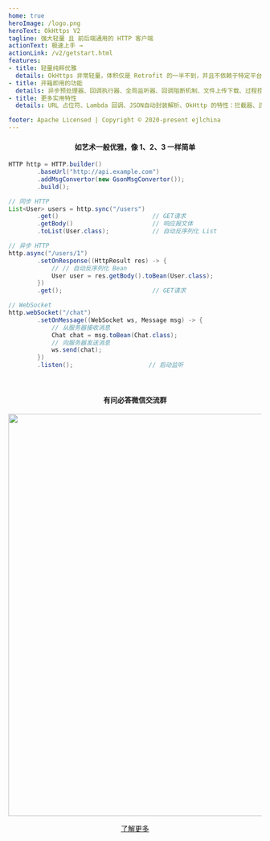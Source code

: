 ```yaml
---
home: true
heroImage: /logo.png
heroText: OkHttps V2
tagline: 强大轻量 且 前后端通用的 HTTP 客户端
actionText: 极速上手 →
actionLink: /v2/getstart.html
features:
- title: 轻量纯粹优雅
  details: OkHttps 非常轻量，体积仅是 Retrofit 的一半不到，并且不依赖于特定平台，API 语义简洁舒适。
- title: 开箱即用的功能
  details: 异步预处理器、回调执行器、全局监听器、回调阻断机制、文件上传下载、过程控制、进度监听。
- title: 更多实用特性
  details: URL 占位符、Lambda 回调、JSON自动封装解析、OkHttp 的特性：拦截器、连接池、CookieJar 等。

footer: Apache Licensed | Copyright © 2020-present ejlchina
---
```


#### <center> 如艺术一般优雅，像 1、2、3 一样简单 </center>

```java
HTTP http = HTTP.builder()
        .baseUrl("http://api.example.com")
        .addMsgConvertor(new GsonMsgConvertor());
        .build();

// 同步 HTTP
List<User> users = http.sync("/users") 
        .get()                          // GET请求
        .getBody()                      // 响应报文体
        .toList(User.class);            // 自动反序列化 List 

// 异步 HTTP
http.async("/users/1")
        .setOnResponse((HttpResult res) -> {
            // // 自动反序列化 Bean 
            User user = res.getBody().toBean(User.class);
        })
        .get();                         // GET请求

// WebSocket
http.webSocket("/chat") 
        .setOnMessage((WebSocket ws, Message msg) -> {
            // 从服务器接收消息
            Chat chat = msg.toBean(Chat.class);
            // 向服务器发送消息
            ws.send(chat); 
        })
        .listen();                     // 启动监听
```

<br/>

#### <center> 有问必答微信交流群 </center>

<center> <img src="/wx_discuss.png" width = "800" /> </center>

[<center> 了解更多 </center>](/v2/)
